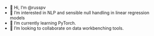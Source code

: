 - 👋 Hi, I’m @russpv
- 👀 I’m interested in NLP and sensible null handling in linear regression models
- 🌱 I’m currently learning PyTorch.
- 💞️ I’m looking to collaborate on data workbenching tools.

<!---
russpv/russpv is a ✨ special ✨ repository because its `README.md` (this file) appears on your GitHub profile.
You can click the Preview link to take a look at your changes.
--->
